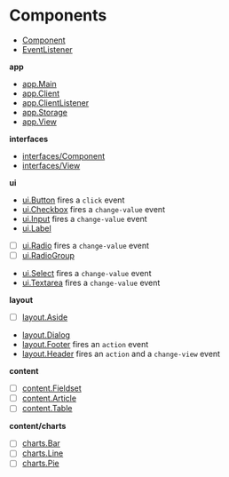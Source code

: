 
# Components

- [Component](/components/Component.go)
- [EventListener](/components/EventListener.go)

**app**

- [app.Main](/components/app/Main.go)
- [app.Client](/components/app/Client.go)
- [app.ClientListener](/components/app/ClientListener.go)
- [app.Storage](/components/app/Storage.go)
- [app.View](/components/app/View.go)

**interfaces**

- [interfaces/Component](/components/interfaces/Component.go)
- [interfaces/View](/components/interfaces/View.go)

**ui**

- [ui.Button](/components/ui/Button.go) fires a `click` event
- [ui.Checkbox](/components/ui/Checkbox.go) fires a `change-value` event
- [ui.Input](/components/ui/Input.go) fires a `change-value` event
- [ui.Label](/components/ui/Label.go)
- [ ] [ui.Radio](/components/ui/Radio.go) fires a `change-value` event
- [ ] [ui.RadioGroup](/components/ui/RadioGroup.go)
- [ui.Select](/components/ui/Select.go) fires a `change-value` event
- [ui.Textarea](/components/ui/Textarea.go) fires a `change-value` event

**layout**

- [ ] [layout.Aside](/components/layout/Aside.go)
- [layout.Dialog](/components/layout/Dialog.go)
- [layout.Footer](/components/layout/Footer.go) fires an `action` event
- [layout.Header](/components/layout/Header.go) fires an `action` and a `change-view` event

**content**

- [ ] [content.Fieldset](/components/content/Fieldset.go)
- [ ] [content.Article](/components/content/Article.go)
- [ ] [content.Table](/components/content/Table.go)

**content/charts**

- [ ] [charts.Bar](/components/content/charts/Bar.go)
- [ ] [charts.Line](/components/content/charts/Line.go)
- [ ] [charts.Pie](/components/content/charts/Pie.go)
